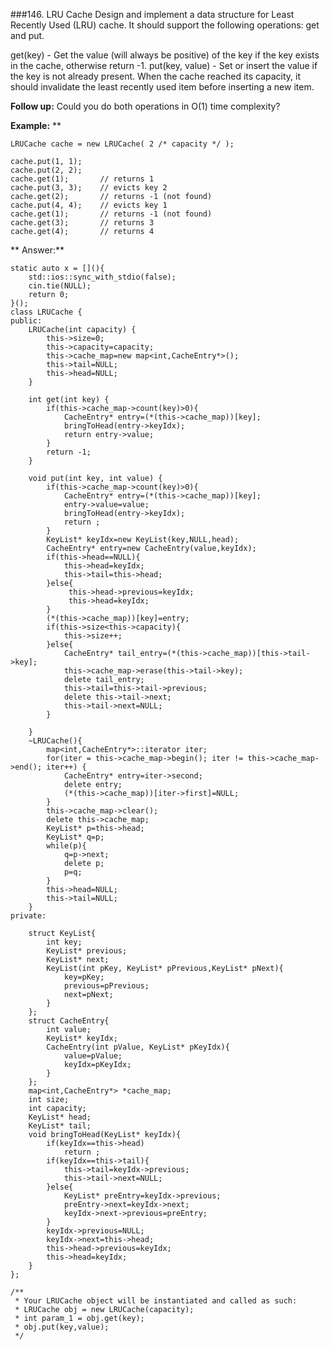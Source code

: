 ###146. LRU Cache
Design and implement a data structure for Least Recently Used (LRU) cache. It should support the following operations: get and put.

get(key) - Get the value (will always be positive) of the key if the key exists in the cache, otherwise return -1.
put(key, value) - Set or insert the value if the key is not already present. When the cache reached its capacity, it should invalidate the least recently used item before inserting a new item.

**Follow up:**
Could you do both operations in O(1) time complexity?

**Example:** **

	LRUCache cache = new LRUCache( 2 /* capacity */ );

	cache.put(1, 1);
	cache.put(2, 2);
	cache.get(1);       // returns 1
	cache.put(3, 3);    // evicts key 2
	cache.get(2);       // returns -1 (not found)
	cache.put(4, 4);    // evicts key 1
	cache.get(1);       // returns -1 (not found)
	cache.get(3);       // returns 3
	cache.get(4);       // returns 4

** Answer:**

	static auto x = [](){
		std::ios::sync_with_stdio(false);
		cin.tie(NULL);
		return 0;
	}();
	class LRUCache {
	public:
		LRUCache(int capacity) {
			this->size=0;
			this->capacity=capacity;
			this->cache_map=new map<int,CacheEntry*>();
			this->tail=NULL;
			this->head=NULL;
		}

		int get(int key) {
			if(this->cache_map->count(key)>0){
				CacheEntry* entry=(*(this->cache_map))[key];
				bringToHead(entry->keyIdx);
				return entry->value;
			}
			return -1;
		}

		void put(int key, int value) {
			if(this->cache_map->count(key)>0){
				CacheEntry* entry=(*(this->cache_map))[key];
				entry->value=value;
				bringToHead(entry->keyIdx);
				return ;
			}
			KeyList* keyIdx=new KeyList(key,NULL,head);
			CacheEntry* entry=new CacheEntry(value,keyIdx);
			if(this->head==NULL){
				this->head=keyIdx;
				this->tail=this->head;
			}else{
				 this->head->previous=keyIdx;
				 this->head=keyIdx;
			}
			(*(this->cache_map))[key]=entry;
			if(this->size<this->capacity){
				this->size++;
			}else{
				CacheEntry* tail_entry=(*(this->cache_map))[this->tail->key];
				this->cache_map->erase(this->tail->key);
				delete tail_entry;
				this->tail=this->tail->previous;
				delete this->tail->next;
				this->tail->next=NULL;
			}

		}
		~LRUCache(){
			map<int,CacheEntry*>::iterator iter;
			for(iter = this->cache_map->begin(); iter != this->cache_map->end(); iter++) {
				CacheEntry* entry=iter->second;
				delete entry;
				(*(this->cache_map))[iter->first]=NULL;
			}
			this->cache_map->clear();
			delete this->cache_map;
			KeyList* p=this->head;
			KeyList* q=p;
			while(p){
				q=p->next;
				delete p;
				p=q;
			}
			this->head=NULL;
			this->tail=NULL;
		}
	private:

		struct KeyList{
			int key;
			KeyList* previous;
			KeyList* next;
			KeyList(int pKey, KeyList* pPrevious,KeyList* pNext){
				key=pKey;
				previous=pPrevious;
				next=pNext;
			}
		};
		struct CacheEntry{
			int value;
			KeyList* keyIdx;
			CacheEntry(int pValue, KeyList* pKeyIdx){
				value=pValue;
				keyIdx=pKeyIdx;
			}
		};
		map<int,CacheEntry*> *cache_map;
		int size;
		int capacity;
		KeyList* head;
		KeyList* tail;
		void bringToHead(KeyList* keyIdx){
			if(keyIdx==this->head)
				return ;
			if(keyIdx==this->tail){
				this->tail=keyIdx->previous;
				this->tail->next=NULL;
			}else{
				KeyList* preEntry=keyIdx->previous;
				preEntry->next=keyIdx->next;
				keyIdx->next->previous=preEntry;
			}
			keyIdx->previous=NULL;
			keyIdx->next=this->head;
			this->head->previous=keyIdx;
			this->head=keyIdx;
		}
	};

	/**
	 * Your LRUCache object will be instantiated and called as such:
	 * LRUCache obj = new LRUCache(capacity);
	 * int param_1 = obj.get(key);
	 * obj.put(key,value);
	 */